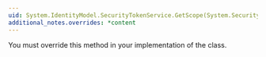 ```yaml
---
uid: System.IdentityModel.SecurityTokenService.GetScope(System.Security.Claims.ClaimsPrincipal,System.IdentityModel.Protocols.WSTrust.RequestSecurityToken)
additional_notes.overrides: *content
---
```


<p>You must override this method in your implementation of the <xref href="System.IdentityModel.SecurityTokenService"></xref>class.</p>


